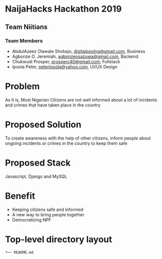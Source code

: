 # NaijaHacks Hackathon 2019

## Team Niitians

### Team Members

- AbdulAzeez Olawale Shobajo, digitalpoolng@gmail.com, Business
- Agbonze O. Jeremiah, agbonzeosazuwa@gmail.com, Backend
- Chukwudi Prosper, prosperc40@gmail.com, Fullstack
- Ipoola Peter, peteripoola@yahoo.com, UI/UX Design

# Problem

As it is, Most Nigerian Citizens are not well informed about a lot of incidents and crimes
that have taken place in the country

# Proposed Solution

To create awareness with the help of other citizens, inform people about ongoing incidents or crimes
in the country to keep them safe

# Proposed Stack

Javascript, Django and MySQL

# Benefit

- Keeping citizens safe and informed
- A new way to bring people together
- Democratizing NPF

# Top-level directory layout
    └── README.md
